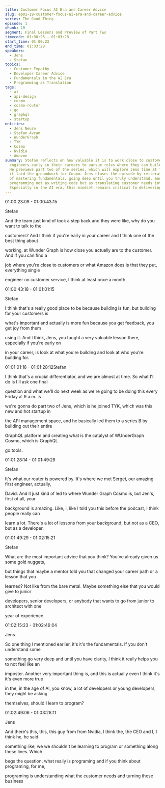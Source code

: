 ```yaml
---
title: Customer Focus AI Era and Career Advice
slug: ep01-19-customer-focus-ai-era-and-career-advice
series: The Good Thing
episode: 1
chunk: 19
segment: Final Lessons and Preview of Part Two
timecode: 01:00:23 – 01:03:28
start_time: 01:00:23
end_time: 01:03:28
speakers:
  - Jens
  - Stefan
topics:
  - Customer Empathy
  - Developer Career Advice
  - Fundamentals in the AI Era
  - Programming as Translation
tags:
  - ai
  - api-design
  - cosmo
  - cosmo-router
  - go
  - graphql
  - startup
entities:
  - Jens Neuse
  - Stefan Avram
  - WunderGraph
  - TYK
  - Cosmo
  - Nvidia
  - Amazon
summary: Stefan reflects on how valuable it is to work close to customers and urges
  engineers early in their careers to pursue roles where they can build with feedback.
  He previews part two of the series, which will explore Jens time at TYK and how
  it laid the groundwork for Cosmo. Jens closes the episode by reiterating the importance
  of mastering fundamentals, going deep until you truly understand, and thinking of
  programming not as writing code but as translating customer needs into software.
  Especially in the AI era, this mindset remains critical to delivering real value.
---
```



01:00:23:09 - 01:00:43:15

Stefan

And the team just kind of took a step back and they were like, why do you want to talk to the

customers? And I think if you're early in your career and I think one of the best thing about

working, at Wunder Graph is how close you actually are to the customer. And if you can find a

job where you're close to customers or what Amazon does is that they put, everything single

engineer on customer service, I think at least once a month.

01:00:43:18 - 01:01:01:15

Stefan

I think that's a really good place to be because building is fun, but building for your customers is

what's important and actually is more fun because you get feedback, you get joy from them

using it. And I think, Jens, you taught a very valuable lesson there, especially if you're early on

in your career, is look at what you're building and look at who you're building for.

01:01:01:18 - 01:01:28:12Stefan

I think that's a crucial differentiator, and we are almost at time. So what I'll do is I'll ask one final

question and what we'll do next week as we're going to be doing this every Friday at 9 a.m. is

we're gonna do part two of Jens, which is he joined TYK, which was this new and hot startup in

the API management space, and he basically led them to a series B by building out their entire

GraphQL platform and creating what is the catalyst of WUnderGraph Cosmo, which is GraphQL

go tools.

01:01:28:14 - 01:01:49:29

Stefan

It's what our router is powered by. It's where we met Sergei, our amazing first engineer, actually,

David. And it just kind of led to where Wunder Graph Cosmo is, but Jen's, first of all, your

background is amazing. Like, I, like I told you this before the podcast, I think people really can

learn a lot. There's a lot of lessons from your background, but not as a CEO, but as a developer.

01:01:49:29 - 01:02:15:21

Stefan

What are the most important advice that you think? You've already given us some gold nuggets,

but things that maybe a mentor told you that changed your career path or a lesson that you

learned? Not like from the bare metal. Maybe something else that you would give to junior

developers, senior developers, or anybody that wants to go from junior to architect with one

year of experience.

01:02:15:23 - 01:02:49:04

Jens

So one thing I mentioned earlier, it's it's the fundamentals. If you don't understand some

something go very deep and until you have clarity, I think it really helps you to not feel like an

imposter. Another very important thing is, and this is actually even I think it's it's even more true

in the, in the age of AI, you know, a lot of developers or young developers, they might be asking

themselves, should I learn to program?

01:02:49:06 - 01:03:28:11

Jens

And there's this, this, this guy from from Nvidia, I think the, the CEO and I, I think he, he said

something like, we we shouldn't be learning to program or something along these lines. Which

begs the question, what really is programing and if you think about programing, for me,

programing is understanding what the customer needs and turning these business


